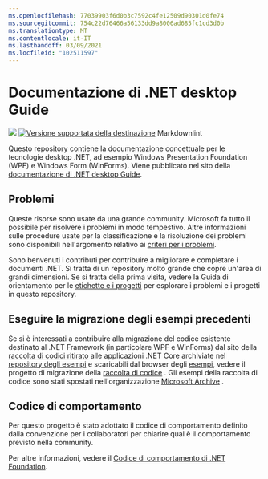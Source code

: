 ```yaml
---
ms.openlocfilehash: 77039903f6d0b3c7592c4fe12509d90301d0fe74
ms.sourcegitcommit: 754c22d76466a56133dd9a8006ad685fc1cd3d0b
ms.translationtype: MT
ms.contentlocale: it-IT
ms.lasthandoff: 03/09/2021
ms.locfileid: "102511597"
---
```

# <a name="net-desktop-guide-docs"></a>Documentazione di .NET desktop Guide

![](https://github.com/dotnet/docs-desktop/workflows/Markdownlint/badge.svg) [ ![ Versione supportata della destinazione](https://github.com/dotnet/docs-desktop/actions/workflows/version-sweep.yml/badge.svg)](https://github.com/dotnet/docs-desktop/actions/workflows/version-sweep.yml) Markdownlint

Questo repository contiene la documentazione concettuale per le tecnologie desktop .NET, ad esempio Windows Presentation Foundation (WPF) e Windows Form (WinForms). Viene pubblicato nel sito della [documentazione di .NET desktop Guide](https://docs.microsoft.com/dotnet/desktop).

## <a name="issues"></a>Problemi

Queste risorse sono usate da una grande community. Microsoft fa tutto il possibile per risolvere i problemi in modo tempestivo. Altre informazioni sulle procedure usate per la classificazione e la risoluzione dei problemi sono disponibili nell'argomento relativo ai [criteri per i problemi](issues-policy.md).

Sono benvenuti i contributi per contribuire a migliorare e completare i documenti .NET. Si tratta di un repository molto grande che copre un'area di grandi dimensioni. Se si tratta della prima visita, vedere la Guida di orientamento per le [etichette e i progetti](styleguide/labels-projects.md) per esplorare i problemi e i progetti in questo repository.

## <a name="migrate-old-examples"></a>Eseguire la migrazione degli esempi precedenti

Se si è interessati a contribuire alla migrazione del codice esistente destinato al .NET Framework (in particolare WPF e WinForms) dal sito della [raccolta di codici ritirato](https://docs.microsoft.com/teamblog/msdn-code-gallery-retired) alle applicazioni .NET Core archiviate nel [repository degli esempi](https://github.com/dotnet/samples) e scaricabili dal browser degli [esempi](https://docs.microsoft.com/samples/browse), vedere il progetto di migrazione della [raccolta di codice](https://github.com/dotnet/docs/projects/88) . Gli esempi della raccolta di codice sono stati spostati nell'organizzazione [Microsoft Archive](https://github.com/microsoftarchive?q=msdn-code-gallery) .

## <a name="code-of-conduct"></a>Codice di comportamento

Per questo progetto è stato adottato il codice di comportamento definito dalla convenzione per i collaboratori per chiarire qual è il comportamento previsto nella community.

Per altre informazioni, vedere il [Codice di comportamento di .NET Foundation](https://dotnetfoundation.org/code-of-conduct).

